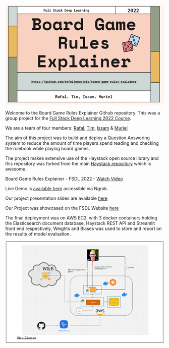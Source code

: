 ![splash](https://github.com/rafaljanwojcik/board-game-rules-explainer/blob/update-readme/splash_image.png)

Welcome to the Board Game Rules Explainer Github repository. This was a group project for the [Full Stack Deep Learning 2022 Course](https://fullstackdeeplearning.com/course/2022/). 

We are a team of four members: [Rafał](https://github.com/rafaljanwojcik), [Tim](https://github.com/timjones1), [Issam](https://github.com/quig) & [Muriel](https://github.com/murielhol)

The aim of this project was to build and deploy a Question Answering system to reduce the amount of time players spend reading and checking the rulebook while playing board games. 

The project makes extensive use of the Haystack open source library and this repository was forked from the main [Haystack repository](https://github.com/deepset-ai/haystack) which is awesome.

Board Game Rules Explainer - FSDL 2022 - [Watch Video](https://www.loom.com/share/07ea2447b41945fa8ec1c1e068ac6245)

Live Demo is [available here](http://board-game-rules-explainer.com) accessible via Ngrok.

Our project presentation slides are available [here](https://docs.google.com/presentation/d/1CkBQa9E5Id5zUBW_zXxb4WnwfLJhqKw0aU0tbRD4txQ/edit?usp=sharing)

Our Project was showcased on the FSDL Website [here](https://fullstackdeeplearning.com/course/2022/project-showcase/#board-game-rules-explainer)

The final deployment was on AWS EC2, with 3 docker containers holding the Elasticsearch document database, Haystack REST API and Streamlit front end respectively, Weights and Biases was used to store and report on the results of model evaluation.

![splash](https://github.com/rafaljanwojcik/board-game-rules-explainer/blob/update-readme/deployment-diagram.png)


